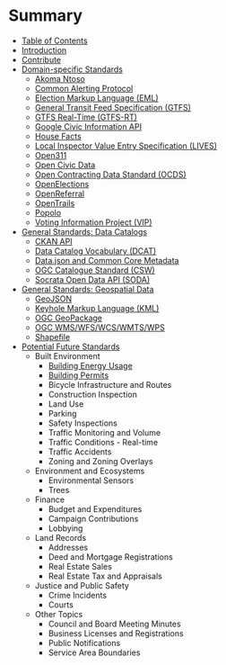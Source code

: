 # Summary

* [Table of Contents](SUMMARY.md)
* [Introduction](README.md)
* [Contribute](contribute.md)
* [Domain-specific Standards](standards/domain-specific_standards.md)
   * [Akoma Ntoso](standards/akoma_ntoso.md)
   * [Common Alerting Protocol](standards/common_alerting_protocol.md)
   * [Election Markup Language (EML)](standards/election_markup_language_eml.md)
   * [General Transit Feed Specification (GTFS)](standards/general_transit_feed_specification_gtfs.md)
   * [GTFS Real-Time (GTFS-RT)](standards/gtfs_realtime_gtfsrt.md)
   * [Google Civic Information API](standards/google_civic_information_api.md)
   * [House Facts](standards/house_facts.md)
   * [Local Inspector Value Entry Specification (LIVES)](standards/local_inspector_value_entry_specification_lives.md)
   * [Open311](standards/open311.md)
   * [Open Civic Data](standards/open_civic_data.md)
   * [Open Contracting Data Standard (OCDS)](standards/open_contracting_data_standard_ocds.md)
   * [OpenElections](standards/openelections.md)
   * [OpenReferral](standards/openreferral.md)
   * [OpenTrails](standards/opentrails.md)
   * [Popolo](standards/popolo.md)
   * [Voting Information Project (VIP)](standards/voting_information_project_vip.md)
* [General Standards: Data Catalogs](standards/general_standards_data_catalogs.md)
   * [CKAN API](standards/ckan_api.md)
   * [Data Catalog Vocabulary (DCAT)](standards/data_catalog_vocabulary_dcat.md)
   * [Data.json and Common Core Metadata](standards/datajson_common_core_metadata.md)
   * [OGC Catalogue Standard (CSW)](standards/ogc_catalogue_standard_csw.md)
   * [Socrata Open Data API (SODA)](standards/socrata_open_data_api_soda.md)
* [General Standards: Geospatial Data](standards/general_standards_geospatial_data.md)
   * [GeoJSON](standards/geojson.md)
   * [Keyhole Markup Language (KML)](standards/keyhole_markup_language_kml.md)
   * [OGC GeoPackage](standards/ogc_geopackage.md)
   * [OGC WMS/WFS/WCS/WMTS/WPS](standards/ogc_wms-wfs-wcs-wmts-wps.md)
   * [Shapefile](standards/shapefile.md)
* [Potential Future Standards](future_standards/potential_future_standards.md)
   * Built Environment
       * [Building Energy Usage](future_standards/built_environment/building_energy_usage.md)
       * [Building Permits](future_standards/built_environment/building_permits.md)
       * Bicycle Infrastructure and Routes
       * Construction Inspection
       * Land Use
       * Parking
       * Safety Inspections
       * Traffic Monitoring and Volume
       * Traffic Conditions - Real-time
       * Traffic Accidents
       * Zoning and Zoning Overlays
   * Environment and Ecosystems
       * Environmental Sensors
       * Trees
   * Finance
       * Budget and Expenditures
       * Campaign Contributions
       * Lobbying
   * Land Records
       * Addresses
       * Deed and Mortgage Registrations
       * Real Estate Sales
       * Real Estate Tax and Appraisals
   * Justice and Public Safety
       * Crime Incidents
       * Courts
   * Other Topics
       * Council and Board Meeting Minutes
       * Business Licenses and Registrations
       * Public Notifications
       * Service Area Boundaries


